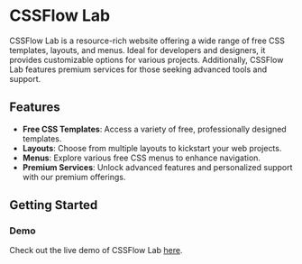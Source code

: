 # CSSFlow Lab

CSSFlow Lab is a resource-rich website offering a wide range of free CSS templates, layouts, and menus. Ideal for developers and designers, it provides customizable options for various projects. Additionally, CSSFlow Lab features premium services for those seeking advanced tools and support.

## Features

- **Free CSS Templates**: Access a variety of free, professionally designed templates.
- **Layouts**: Choose from multiple layouts to kickstart your web projects.
- **Menus**: Explore various free CSS menus to enhance navigation.
- **Premium Services**: Unlock advanced features and personalized support with our premium offerings.

## Getting Started

### Demo

Check out the live demo of CSSFlow Lab [here]([https://your-demo-link.com](https://cssflowlab.netlify.app/)).
